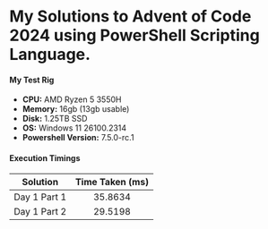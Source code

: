 # My Solutions to Advent of Code 2024 using PowerShell Scripting Language.

#### My Test Rig
- **CPU:** AMD Ryzen 5 3550H
- **Memory:** 16gb (13gb usable)
- **Disk:** 1.25TB SSD
- **OS:** Windows 11 26100.2314
- **Powershell Version:** 7.5.0-rc.1

#### Execution Timings

| Solution        | Time Taken (ms) |
| :-------------: | :-------------: |
|Day 1 Part 1     | 35.8634         |
|Day 1 Part 2     | 29.5198         |